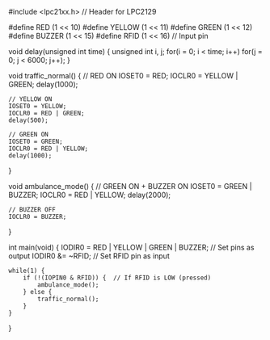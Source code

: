 #include <lpc21xx.h>   // Header for LPC2129

#define RED     (1 << 10)
#define YELLOW  (1 << 11)
#define GREEN   (1 << 12)
#define BUZZER  (1 << 15)
#define RFID    (1 << 16)   // Input pin

void delay(unsigned int time) {
    unsigned int i, j;
    for(i = 0; i < time; i++)
        for(j = 0; j < 6000; j++);
}

void traffic_normal() {
    // RED ON
    IOSET0 = RED;
    IOCLR0 = YELLOW | GREEN;
    delay(1000);

    // YELLOW ON
    IOSET0 = YELLOW;
    IOCLR0 = RED | GREEN;
    delay(500);

    // GREEN ON
    IOSET0 = GREEN;
    IOCLR0 = RED | YELLOW;
    delay(1000);
}

void ambulance_mode() {
    // GREEN ON + BUZZER ON
    IOSET0 = GREEN | BUZZER;
    IOCLR0 = RED | YELLOW;
    delay(2000);

    // BUZZER OFF
    IOCLR0 = BUZZER;
}

int main(void) {
    IODIR0 = RED | YELLOW | GREEN | BUZZER; // Set pins as output
    IODIR0 &= ~RFID; // Set RFID pin as input

    while(1) {
        if (!(IOPIN0 & RFID)) {  // If RFID is LOW (pressed)
            ambulance_mode();
        } else {
            traffic_normal();
        }
    }
}
